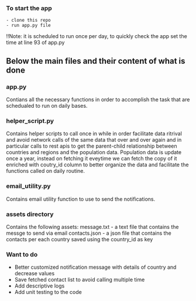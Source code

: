 ### To start the app
    - clone this repo
    - run app.py file
!!Note: it is scheduled to run once per day, to quickly check the app set the time at line 93 of app.py
## Below the main files and their content of what is done

### app.py
Contians all the necessary functions in order to accomplish the task that are schedualed to run on daily bases.

### helper_script.py 
Contains helper scripts to call once in while in order facilitate data ritrival and avoid network calls of the same data that over and over again and in particular calls to rest apis to get the parent-child relationship between countries and regions and the population data. Population data is update once a year, instead on fetching it eveytime we can fetch the copy of it enriched with coutry_id column to better organize the data and facilitate the functions called on daily routine.

### email_utility.py
Contains email utility function to use to send the notifications. 

### assets directory    
Contains the following assets:
    message.txt - a text file that contains the messge to send via email 
    contacts.json - a json file that contains the contacts per each country saved using the country_id as key 

### Want to do  
 - Better customized notification message with details of country and decrease values
 - Save fetched contact list to avoid calling multiple time
 - Add descriptive logs 
 - Add unit testing to the code
 
 